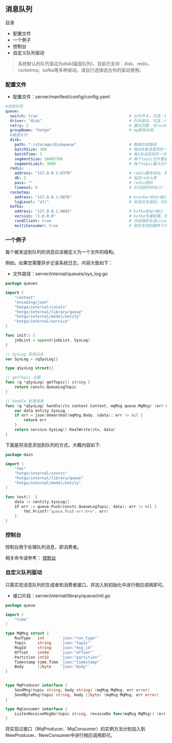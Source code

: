 ## 消息队列

目录

- 配置文件
- 一个例子
- 控制台
- 自定义队列驱动

> 系统默认的队列驱动为disk(磁盘队列)，目前已支持：disk、redis、rocketmq、kafka等多种驱动。请自行选择适合你的驱动使用。

### 配置文件
- 配置文件：server/manifest/config/config.yaml

```yaml
#消息队列
queue:
  switch: true                                        # 队列开关，可选：true|false，默认为true
  driver: "disk"                                      # 队列驱动，可选：redis|rocketmq|kafka，默认为disk
  retry: 2                                            # 重试次数，仅rocketmq|redis支持
  groupName: "hotgo"                                  # mq群组名称
  #磁盘队列
  disk:
    path: "./storage/diskqueue"                       # 数据存放路径
    batchSize: 100                                    # 每100条消息同步一次，batchSize和batchTime满足其一就会同步一次
    batchTime: 1                                      # 每1秒消息同步一次
    segmentSize: 10485760                             # 每个topic分片数据文件最大字节，默认10M
    segmentLimit: 3000                                # 每个topic最大分片数据文件数量，超出部分将会丢弃
  redis:
    address: "127.0.0.1:6379"                         # redis服务地址，默认为127.0.0.1:6379
    db: 2                                             # 指定redis库
    pass: ""                                          # redis密码
    timeout: 0                                        # 队列超时时间(s) ，0为永不超时，当队列一直没有被消费到达超时时间则队列会被销毁
  rocketmq:
    address: "127.0.0.1:9876"                         # brocker地址+端口
    logLevel: "all"                                   # 系统日志级别，可选：all|close|debug|info|warn|error|fatal
  kafka:
    address: "127.0.0.1:9092"                         # kafka地址+端口
    version: "2.0.0.0"                                # kafka专属配置，默认2.0.0.0
    randClient: true                                  # 开启随机生成clientID，可以实现启动多实例同时一起消费相同topic，加速消费能力的特性，默认为true
    multiConsumer: true                               # 是否支持创建多个消费者

```

### 一个例子

每个被发送到队列的消息应该被定义为一个文件的结构。

例如，如果您需要异步记录系统日志，内容大致如下：

- 文件路径：server/internal/queues/sys_log.go

```go 
package queues

import (
	"context"
	"encoding/json"
	"hotgo/internal/consts"
	"hotgo/internal/library/queue"
	"hotgo/internal/model/entity"
	"hotgo/internal/service"
)

func init() {
	jobList = append(jobList, SysLog)
}

// SysLog 系统日志
var SysLog = &qSysLog{}

type qSysLog struct{}

// getTopic 主题
func (q *qSysLog) getTopic() string {
	return consts.QueueLogTopic
}

// handle 处理消息
func (q *qSysLog) handle(ctx context.Context, mqMsg queue.MqMsg) (err error) {
	var data entity.SysLog
	if err = json.Unmarshal(mqMsg.Body, &data); err != nil {
		return err
	}
	return service.SysLog().RealWrite(ctx, data)
}


```

下面是将消息添加到队列的方式，大概内容如下:

```go
package main

import (
	"fmt"
	"hotgo/internal/consts"
	"hotgo/internal/library/queue"
	"hotgo/internal/model/entity"
)

func test()  {
	data := &entity.SysLog{}
	if err := queue.Push(consts.QueueLogTopic, data); err != nil {
		fmt.Printf("queue.Push err:%+v", err)
	}
}

```

### 控制台

控制台用于处理队列消息，即消费者。

相关命令请参考： [控制台](sys-console.md)


### 自定义队列驱动

只需实现消息队列的生成者和消费者接口，并加入到初始化中进行相应调用即可。

- 接口片段：server/internal/library/queue/init.go

```go
package queue

import (
	"time"
)

type MqMsg struct {
	RunType   int       `json:"run_type"`
	Topic     string    `json:"topic"`
	MsgId     string    `json:"msg_id"`
	Offset    int64     `json:"offset"`
	Partition int32     `json:"partition"`
	Timestamp time.Time `json:"timestamp"`
	Body      []byte    `json:"body"`
}


type MqProducer interface {
	SendMsg(topic string, body string) (mqMsg MqMsg, err error)
	SendByteMsg(topic string, body []byte) (mqMsg MqMsg, err error)
}

type MqConsumer interface {
	ListenReceiveMsgDo(topic string, receiveDo func(mqMsg MqMsg)) (err error)
}

```

将实现过接口（MqProducer、MqConsumer）的实例方法分别加入到NewProducer、NewConsumer中进行相应调用即可。

